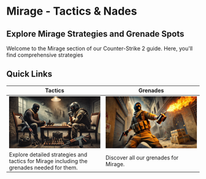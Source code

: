 # Mirage - Tactics & Nades

## Explore Mirage Strategies and Grenade Spots

Welcome to the Mirage section of our Counter-Strike 2 guide. Here, you'll find comprehensive strategies

## Quick Links

| Tactics                                                                 | Grenades                                                              |
|-------------------------------------------------------------------------|-----------------------------------------------------------------------|
| [![Tactics Index](assets/img/tactics.jpg)](mirage/tactics/tacticsindex.md)         | [![Nade Index](assets/img/nades.jpg)](mirage/nades/mirage_nades.md)              |
| Explore detailed strategies and tactics for Mirage including the grenades needed for them. | Discover all our grenades for Mirage.                                  |
